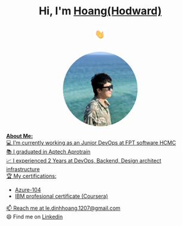 # <h1 align="center">Hi, I'm <a href="https://github.com/akakshuki">Hoang(Hodward) <p><img width="30" src="https://raw.githubusercontent.com/akakshuki/akakshuki/main/Blob/risehand.gif"></p> </h1> 

<p align="center">
    <img width="200" src="https://raw.githubusercontent.com/akakshuki/akakshuki/main/Image/Proflie.jpeg"  style="border-radius:50%">
</p>

<div>
<strong>About Me:</strong><br>
💻 I’m currently working as an Junior DevOps at FPT software HCMC
<br>
📚 I graduated in Aptech Aprotrain  <br>
📈 I experienced 2 Years at DevOps, Backend, Design architect infrastructure<br>
🏆 My certifications:
<ul>
   <li>Azure-104</li>
   <li>IBM profesional certificate (Coursera)</li>
</ul>
📫 Reach me at <a href="mailto:le.dinhhoang.1207@gmail.com">le.dinhhoang.1207@gmail.com</a><br>
😄 Find me on <a href="https://www.linkedin.com/in/akakshuki/">Linkedin</a><br><br><br>

